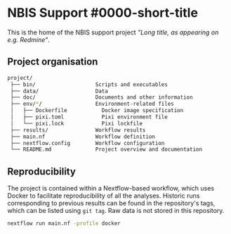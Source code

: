 # NBIS Support \#0000-short-title

This is the home of the NBIS support project _"Long title, as appearing on e.g.
Redmine"_.

## Project organisation

```bash
project/
 ├── bin/                   Scripts and executables
 ├── data/                  Data
 ├── doc/                   Documents and other information
 ├── env/*/                 Environment-related files
 │   ├── Dockerfile           Docker image specification
 │   ├── pixi.toml            Pixi environment file
 │   └── pixi.lock            Pixi lockfile
 ├── results/               Workflow results
 ├── main.nf                Workflow definition
 ├── nextflow.config        Workflow configuration
 └── README.md              Project overview and documentation
```

## Reproducibility

The project is contained within a Nextflow-based workflow, which uses Docker to
facilitate reproducibility of all the analyses. Historic runs corresponding to
previous results can be found in the repository's tags, which can be listed
using `git tag`. Raw data is not stored in this repository.

```bash
nextflow run main.nf -profile docker
```
